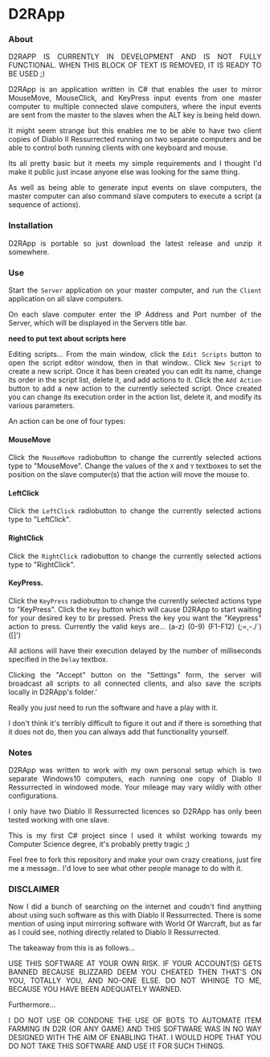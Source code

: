 
<div align="justify">

# D2RApp

### About

D2RAPP IS CURRENTLY IN DEVELOPMENT AND IS NOT FULLY FUNCTIONAL. WHEN THIS BLOCK OF TEXT IS REMOVED, IT IS READY TO BE USED ;)



D2RApp is an application written in C# that enables the user to mirror MouseMove, MouseClick, and KeyPress input events from one master computer to multiple connected slave computers, where the input events are sent from the master to the slaves when the ALT key is being held down.

It might seem strange but this enables me to be able to have two client copies of Diablo II Ressurrected running on two separate computers and be able to control both running clients with one keyboard and mouse.

Its all pretty basic but it meets my simple requirements and I thought I'd make it public just incase anyone else was looking for the same thing.

As well as being able to generate input events on slave computers, the master computer can also command slave computers to execute a script (a sequence of actions).

### Installation
D2RApp is portable so just download the latest release and unzip it somewhere.

### Use
Start the `Server` application on your master computer, and run the `Client` application on all slave computers.

On each slave computer enter the IP Address and Port number of the Server, which will be displayed in the Servers title bar.

**need to put text about scripts here**

Editing scripts...
From the main window, click the `Edit Scripts` button to open the script editor window, then in that window..
Click `New Script` to create a new script.
Once it has been created you can edit its name, change its order in the script list, delete it, and add actions to it.
Click the `Add Action` button to add a new action to the currently selected script.
Once created you can change its execution order in the action list, delete it, and modify its various parameters.

An action can be one of four types:

#### MouseMove
Click the `MouseMove` radiobutton to change the currently selected actions type to "MouseMove".
Change the values of the `X` and `Y` textboxes to set the position on the slave computer(s) that the action will move the mouse to.

#### LeftClick
Click the `LeftClick` radiobutton to change the currently selected actions type to "LeftClick".

#### RightClick
Click the `RightClick` radiobutton to change the currently selected actions type to "RightClick".

#### KeyPress.
Click the `KeyPress` radiobutton to change the currently selected actions type to "KeyPress".
Click the `Key` button which will cause D2RApp to start waiting for your desired key to br pressed.
Press the key you want the "Keypress" action to press.
Currently the valid keys are... (a-z) (0-9) (F1-F12) (;=,-./`) ([\]')

All actions will have their execution delayed by the number of milliseconds specified in the `Delay` textbox.




Clicking the "Accept" button on the "Settings" form, the server will broadcast all scripts to all connected clients, and also save the scripts locally in D2RApp's folder.'




Really you just need to run the software and have a play with it.

I don't think it's terribly difficult to figure it out and if there is something that it does not do, then you can always add that functionality yourself.

### Notes

D2RApp was written to work with my own personal setup which is two separate Windows10 computers, each running one copy of Diablo II Ressurrected in windowed mode. Your mileage may vary wildly with other configurations.

I only have two Diablo II Ressurrected licences so D2RApp has only been tested working with one slave.

This is my first C# project since I used it whilst working towards my Computer Science degree, it's probably pretty tragic ;)

Feel free to fork this repository and make your own crazy creations, just fire me a message.. I'd love to see what other people manage to do with it.

### DISCLAIMER
Now I did a bunch of searching on the internet and coudn't find anything about using such software as this with Diablo II Ressurrected. There is some mention of using input mirroring software with World Of Warcraft, but as far as I could see, nothing directly related to Diablo II Ressurrected.

The takeaway from this is as follows...

USE THIS SOFTWARE AT YOUR OWN RISK. IF YOUR ACCOUNT(S) GETS BANNED BECAUSE BLIZZARD DEEM YOU CHEATED THEN THAT'S ON YOU, TOTALLY YOU, AND NO-ONE ELSE. DO NOT WHINGE TO ME, BECAUSE YOU HAVE BEEN ADEQUATELY WARNED.

Furthermore...

I DO NOT USE OR CONDONE THE USE OF BOTS TO AUTOMATE ITEM FARMING IN D2R (OR ANY GAME) AND THIS SOFTWARE WAS IN NO WAY DESIGNED WITH THE AIM OF ENABLING THAT. I WOULD HOPE THAT YOU DO NOT TAKE THIS SOFTWARE AND USE IT FOR SUCH THINGS.
